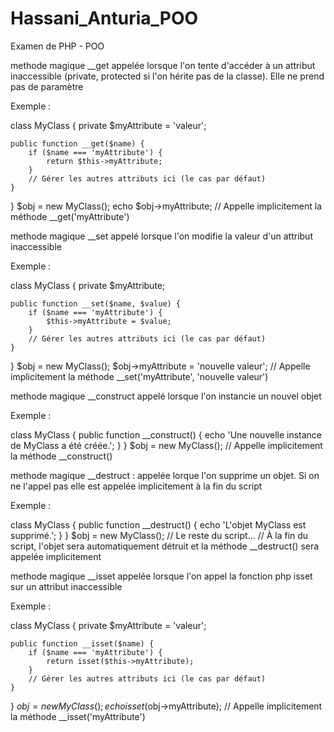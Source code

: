 # Hassani_Anturia_POO
Examen de PHP - POO

methode magique __get appelée lorsque l'on tente d'accéder à un attribut inaccessible (private, protected si l'on hérite pas de la classe). Elle ne prend pas de paramètre

Exemple : 

class MyClass {
    private $myAttribute = 'valeur';

    public function __get($name) {
        if ($name === 'myAttribute') {
            return $this->myAttribute;
        }
        // Gérer les autres attributs ici (le cas par défaut)
    }
}
$obj = new MyClass();
echo $obj->myAttribute; // Appelle implicitement la méthode __get('myAttribute')


methode magique __set appelé lorsque l'on modifie la valeur d'un attribut inaccessible

Exemple : 

class MyClass {
    private $myAttribute;

    public function __set($name, $value) {
        if ($name === 'myAttribute') {
            $this->myAttribute = $value;
        }
        // Gérer les autres attributs ici (le cas par défaut)
    }
}
$obj = new MyClass();
$obj->myAttribute = 'nouvelle valeur'; // Appelle implicitement la méthode __set('myAttribute', 'nouvelle valeur')


methode magique __construct appelé lorsque l'on instancie un nouvel objet

Exemple : 

class MyClass {
    public function __construct() {
        echo 'Une nouvelle instance de MyClass a été créée.';
    }
}
$obj = new MyClass(); // Appelle implicitement la méthode __construct()

methode magique __destruct : appelée lorque l'on supprime un objet. Si on ne l'appel pas elle est appelée implicitement à la fin du script

Exemple : 

class MyClass {
    public function __destruct() {
        echo 'L\'objet MyClass est supprimé.';
    }
}
$obj = new MyClass();
// Le reste du script...
// À la fin du script, l'objet sera automatiquement détruit et la méthode __destruct() sera appelée implicitement


methode magique __isset appelée lorsque l'on appel la fonction php isset sur un attribut inaccessible

Exemple : 

class MyClass {
    private $myAttribute = 'valeur';

    public function __isset($name) {
        if ($name === 'myAttribute') {
            return isset($this->myAttribute);
        }
        // Gérer les autres attributs ici (le cas par défaut)
    }
}
$obj = new MyClass();
echo isset($obj->myAttribute); // Appelle implicitement la méthode __isset('myAttribute')

